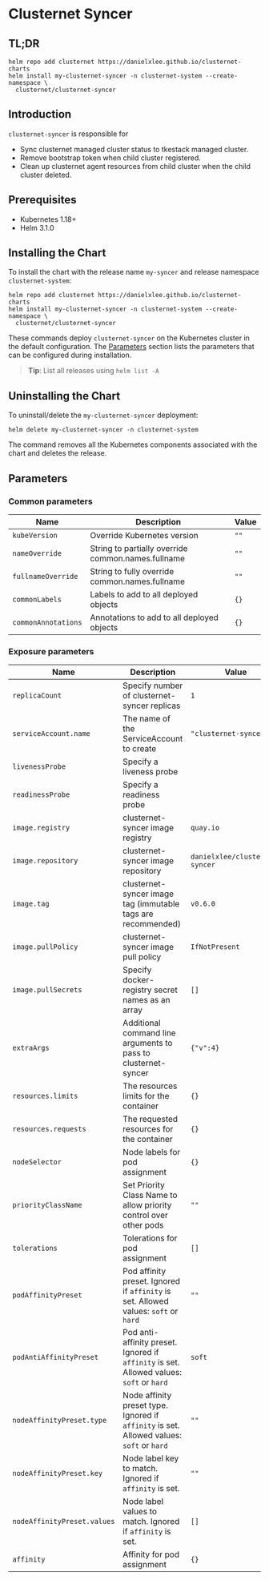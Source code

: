 # Clusternet Syncer

## TL;DR

```console
helm repo add clusternet https://danielxlee.github.io/clusternet-charts
helm install my-clusternet-syncer -n clusternet-system --create-namespace \
  clusternet/clusternet-syncer
```

## Introduction

`clusternet-syncer` is responsible for

- Sync clusternet managed cluster status to tkestack managed cluster.
- Remove bootstrap token when child cluster registered.
- Clean up clusternet agent resources from child cluster when the child cluster deleted.

## Prerequisites

- Kubernetes 1.18+
- Helm 3.1.0

## Installing the Chart

To install the chart with the release name `my-syncer` and release namespace `clusternet-system`:

```console
helm repo add clusternet https://danielxlee.github.io/clusternet-charts
helm install my-clusternet-syncer -n clusternet-system --create-namespace \
  clusternet/clusternet-syncer
```

These commands deploy `clusternet-syncer` on the Kubernetes cluster in the default configuration.
The [Parameters](#parameters) section lists the parameters that can be configured during installation.

> **Tip**: List all releases using `helm list -A`

## Uninstalling the Chart

To uninstall/delete the `my-clusternet-syncer` deployment:

```console
helm delete my-clusternet-syncer -n clusternet-system
```

The command removes all the Kubernetes components associated with the chart and deletes the release.

## Parameters

### Common parameters

| Name                | Description                                        | Value |
| ------------------- | -------------------------------------------------- | ----- |
| `kubeVersion`       | Override Kubernetes version                        | `""`  |
| `nameOverride`      | String to partially override common.names.fullname | `""`  |
| `fullnameOverride`  | String to fully override common.names.fullname     | `""`  |
| `commonLabels`      | Labels to add to all deployed objects              | `{}`  |
| `commonAnnotations` | Annotations to add to all deployed objects         | `{}`  |

### Exposure parameters

| Name                        | Description                                                                               | Value                          |
| --------------------------- | ----------------------------------------------------------------------------------------- | ------------------------------ |
| `replicaCount`              | Specify number of clusternet-syncer replicas                                              | `1`                            |
| `serviceAccount.name`       | The name of the ServiceAccount to create                                                  | `"clusternet-syncer"`          |
| `livenessProbe`             | Specify a liveness probe                                                                  |                                |
| `readinessProbe`            | Specify a readiness probe                                                                 |                                |
| `image.registry`            | clusternet-syncer image registry                                                          | `quay.io`                      |
| `image.repository`          | clusternet-syncer image repository                                                        | `danielxlee/clusternet-syncer` |
| `image.tag`                 | clusternet-syncer image tag (immutable tags are recommended)                              | `v0.6.0`                       |
| `image.pullPolicy`          | clusternet-syncer image pull policy                                                       | `IfNotPresent`                 |
| `image.pullSecrets`         | Specify docker-registry secret names as an array                                          | `[]`                           |
| `extraArgs`                 | Additional command line arguments to pass to clusternet-syncer                            | `{"v":4}`                      |
| `resources.limits`          | The resources limits for the container                                                    | `{}`                           |
| `resources.requests`        | The requested resources for the container                                                 | `{}`                           |
| `nodeSelector`              | Node labels for pod assignment                                                            | `{}`                           |
| `priorityClassName`         | Set Priority Class Name to allow priority control over other pods                         | `""`                           |
| `tolerations`               | Tolerations for pod assignment                                                            | `[]`                           |
| `podAffinityPreset`         | Pod affinity preset. Ignored if `affinity` is set. Allowed values: `soft` or `hard`       | `""`                           |
| `podAntiAffinityPreset`     | Pod anti-affinity preset. Ignored if `affinity` is set. Allowed values: `soft` or `hard`  | `soft`                         |
| `nodeAffinityPreset.type`   | Node affinity preset type. Ignored if `affinity` is set. Allowed values: `soft` or `hard` | `""`                           |
| `nodeAffinityPreset.key`    | Node label key to match. Ignored if `affinity` is set.                                    | `""`                           |
| `nodeAffinityPreset.values` | Node label values to match. Ignored if `affinity` is set.                                 | `[]`                           |
| `affinity`                  | Affinity for pod assignment                                                               | `{}`                           |
